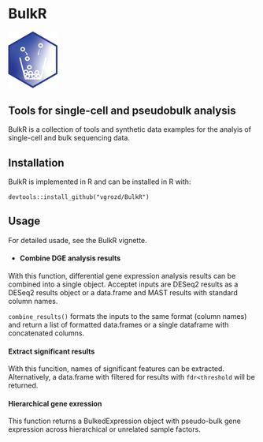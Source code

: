 # BulkR
<img src="https://github.com/vgrozd/BulkR/blob/main/BulkR_Tilev2.png" width="100">

## Tools for single-cell and pseudobulk analysis  
BulkR is a collection of tools and synthetic data examples for the analyis of single-cell and bulk sequencing data. 


## Installation 

BulkR is implemented in R and can be installed in R with: 
```
devtools::install_github("vgrozd/BulkR") 
```

## Usage 

For detailed usade, see the BulkR vignette. 

* #### Combine DGE analysis results

With this function, differential gene expression analysis results can be combined into a single object. 
Acceptet inputs are DESeq2 results as a DESeq2 results object or a data.frame and MAST results with standard 
column names. 

```combine_results()``` formats the inputs to the same format (column names) and return a list of formatted 
data.frames or a single dataframe with concatenated columns. 


#### Extract significant results 

With this funcition, names of significant features can be extracted. 
Alternatively, a data.frame with filtered for results with ```fdr<threshold``` will be returned. 

#### Hierarchical gene exression 

This function returns a BulkedExpression object with pseudo-bulk gene expression across hierarchical or unrelated 
sample factors. 


